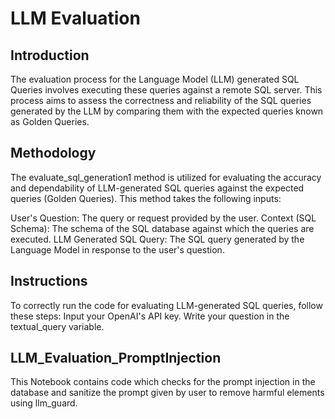 # LLM Evaluation
## Introduction
The evaluation process for the Language Model (LLM) generated SQL Queries involves executing these queries against a remote SQL server. This process aims to assess the correctness and reliability of the SQL queries generated by the LLM by comparing them with the expected queries known as Golden Queries.

## Methodology
The evaluate_sql_generation1 method is utilized for evaluating the accuracy and dependability of LLM-generated SQL queries against the expected queries (Golden Queries). This method takes the following inputs:

 User's Question: The query or request provided by the user.
 Context (SQL Schema): The schema of the SQL database against which the queries are executed.
 LLM Generated SQL Query: The SQL query generated by the Language Model in response to the user's question.
## Instructions
To correctly run the code for evaluating LLM-generated SQL queries, follow these steps:
Input your OpenAI's API key.
Write your question in the textual_query variable.

## LLM_Evaluation_PromptInjection
This Notebook contains code which checks for the prompt injection in the database and sanitize the prompt given by user to remove harmful elements using llm_guard.
